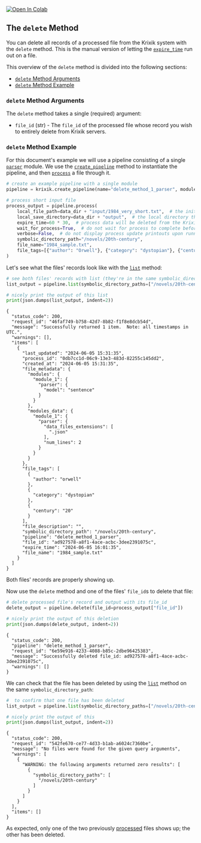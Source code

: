 <a href="https://colab.research.google.com/github/krixik-ai/krixik-docs/blob/main/docs/system/file_system/delete_method.ipynb" target="_parent"><img src="https://colab.research.google.com/assets/colab-badge.svg" alt="Open In Colab"/></a>

## The `delete` Method

You can delete all records of a processed file from the Krixik system with the `delete` method. This is the manual version of letting the [`expire_time`](../parameters_processing_files_through_pipelines/process_method.md#core-process-method-arguments) run out on a file.

This overview of the `delete` method is divided into the following sections:

- [`delete` Method Arguments](#delete-method-arguments)
- [`delete` Method Example](#delete-method-example)

### `delete` Method Arguments

The `delete` method takes a single (required) argument:

- `file_id` (str) - The `file_id` of the processed file whose record you wish to entirely delete from Krixik servers.

### `delete` Method Example

For this document's example we will use a pipeline consisting of a single [`parser`](../../modules/support_function_modules/parser_module.md) module.  We use the [`create_pipeline`](../pipeline_creation/create_pipeline.md) method to instantiate the pipeline, and then [`process`](../parameters_processing_files_through_pipelines/process_method.md) a file through it.


```python
# create an example pipeline with a single module
pipeline = krixik.create_pipeline(name="delete_method_1_parser", module_chain=["parser"])

# process short input file
process_output = pipeline.process(
    local_file_path=data_dir + "input/1984_very_short.txt",  # the initial local filepath where the input JSON file is stored
    local_save_directory=data_dir + "output",  # the local directory that the output file will be saved to
    expire_time=60 * 30,  # process data will be deleted from the Krixik system in 30 minutes
    wait_for_process=True,  # do not wait for process to complete before returning IDE control to user
    verbose=False,  # do not display process update printouts upon running code
    symbolic_directory_path="/novels/20th-century",
    file_name="1984_sample.txt",
    file_tags=[{"author": "Orwell"}, {"category": "dystopian"}, {"century": "20"}],
)
```

Let's see what the files' records look like with the [`list`](list_method.md) method:


```python
# see both files' records with list (they're in the same symbolic_directory_path)
list_output = pipeline.list(symbolic_directory_paths=["/novels/20th-century"])

# nicely print the output of this list
print(json.dumps(list_output, indent=2))
```

    {
      "status_code": 200,
      "request_id": "46faf749-b758-42d7-8b82-f1f8e8dcb54d",
      "message": "Successfully returned 1 item.  Note: all timestamps in UTC.",
      "warnings": [],
      "items": [
        {
          "last_updated": "2024-06-05 15:31:35",
          "process_id": "0db7cc1d-06c9-13e3-483d-82255c145dd2",
          "created_at": "2024-06-05 15:31:35",
          "file_metadata": {
            "modules": {
              "module_1": {
                "parser": {
                  "model": "sentence"
                }
              }
            },
            "modules_data": {
              "module_1": {
                "parser": {
                  "data_files_extensions": [
                    ".json"
                  ],
                  "num_lines": 2
                }
              }
            }
          },
          "file_tags": [
            {
              "author": "orwell"
            },
            {
              "category": "dystopian"
            },
            {
              "century": "20"
            }
          ],
          "file_description": "",
          "symbolic_directory_path": "/novels/20th-century",
          "pipeline": "delete_method_1_parser",
          "file_id": "ad927578-a8f1-4ace-acbc-3dee2391075c",
          "expire_time": "2024-06-05 16:01:35",
          "file_name": "1984_sample.txt"
        }
      ]
    }


Both files' records are properly showing up.

Now use the `delete` method and one of the files' `file_id`s to delete that file:


```python
# delete processed file's record and output with its file_id
delete_output = pipeline.delete(file_id=process_output["file_id"])

# nicely print the output of this deletion
print(json.dumps(delete_output, indent=2))
```

    {
      "status_code": 200,
      "pipeline": "delete_method_1_parser",
      "request_id": "6e59e916-4233-4088-b85c-2dbe96425383",
      "message": "Successfully deleted file_id: ad927578-a8f1-4ace-acbc-3dee2391075c",
      "warnings": []
    }


We can check that the file has been deleted by using the [`list`](list_method.md) method on the same `symbolic_directory_path`:


```python
#  to confirm that one file has been deleted
list_output = pipeline.list(symbolic_directory_paths=["/novels/20th-century"])

# nicely print the output of this
print(json.dumps(list_output, indent=2))
```

    {
      "status_code": 200,
      "request_id": "542fe670-ce77-4d33-b1ab-a6024c7360be",
      "message": "No files were found for the given query arguments",
      "warnings": [
        {
          "WARNING: the following arguments returned zero results": [
            {
              "symbolic_directory_paths": [
                "/novels/20th-century"
              ]
            }
          ]
        }
      ],
      "items": []
    }


As expected, only one of the two previously [processed](../parameters_processing_files_through_pipelines/process_method.md) files shows up; the other has been deleted.
